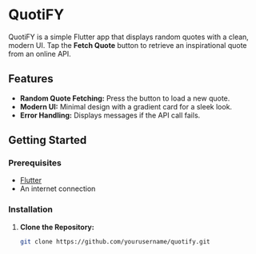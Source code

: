 # QuotiFY

QuotiFY is a simple Flutter app that displays random quotes with a clean, modern UI. Tap the **Fetch Quote** button to retrieve an inspirational quote from an online API.

## Features

- **Random Quote Fetching:** Press the button to load a new quote.
- **Modern UI:** Minimal design with a gradient card for a sleek look.
- **Error Handling:** Displays messages if the API call fails.

## Getting Started

### Prerequisites
- [Flutter](https://flutter.dev/docs/get-started/install)
- An internet connection

### Installation

1. **Clone the Repository:**
   ```bash
   git clone https://github.com/yourusername/quotify.git
